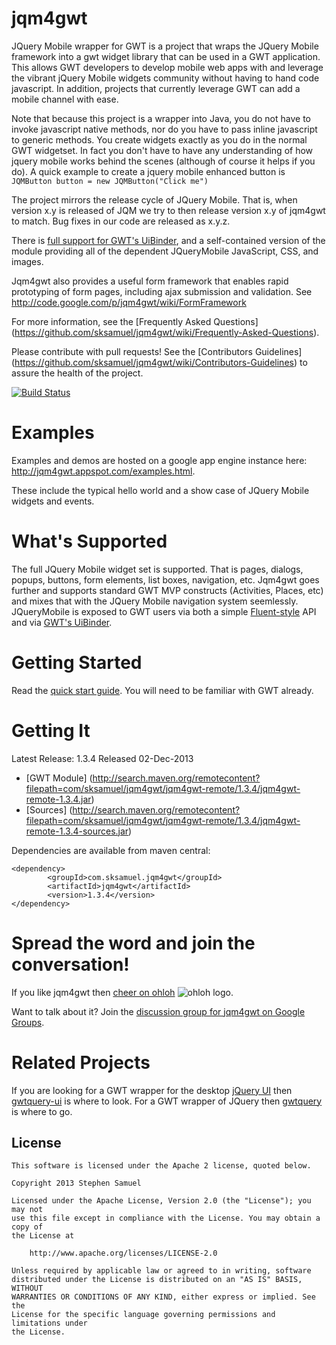 jqm4gwt
=======

JQuery Mobile wrapper for GWT is a project that wraps the JQuery Mobile framework into a gwt widget library that can be used in a GWT application. This allows GWT developers to develop mobile web apps with and leverage the vibrant jQuery Mobile widgets community without having to hand code javascript. In addition, projects that currently leverage GWT can add a mobile channel with ease.

Note that because this project is a wrapper into Java, you do not have to invoke javascript native methods, nor do you have to pass inline javascript to generic methods. You create widgets exactly as you do in the normal GWT widgetset. In fact you don't have to have any understanding of how jquery mobile works behind the scenes (although of course it helps if you do). A quick example to create a jquery mobile enhanced button is `JQMButton button = new JQMButton("Click me")`

The project mirrors the release cycle of JQuery Mobile. That is, when version x.y is released of JQM we try to then release version x.y of jqm4gwt to match. Bug fixes in our code are released as x.y.z.

There is [full support for GWT's UiBinder](https://github.com/jqm4gwt/jqm4gwt/wiki/Using-jqm4gwt-with-UiBinder),
 and a self-contained version of the module providing all of the dependent JQueryMobile JavaScript, CSS, and images.

Jqm4gwt also provides a useful form framework that enables rapid prototyping of form pages, including ajax submission and validation. See http://code.google.com/p/jqm4gwt/wiki/FormFramework

For more information, see the [Frequently Asked Questions] (https://github.com/sksamuel/jqm4gwt/wiki/Frequently-Asked-Questions).

Please contribute with pull requests! See the [Contributors Guidelines] (https://github.com/sksamuel/jqm4gwt/wiki/Contributors-Guidelines) to assure the health of the project.

[![Build Status](https://travis-ci.org/jqm4gwt/jqm4gwt.png)](https://travis-ci.org/sksamuel/jqm4gwt)

Examples
========

Examples and demos are hosted on a google app engine instance here: http://jqm4gwt.appspot.com/examples.html.

These include the typical hello world and a show case of JQuery Mobile widgets and events.

What's Supported
========

The full JQuery Mobile widget set is supported. That is pages, dialogs, popups, buttons, form elements, list boxes, navigation, etc.
Jqm4gwt goes further and supports standard GWT MVP constructs (Activities, Places, etc) and mixes that with the JQuery Mobile navigation system seemlessly.
JQueryMobile is exposed to GWT users via both a simple [Fluent-style](http://en.wikipedia.org/wiki/Fluent_interface) API and via
[GWT's UiBinder](https://developers.google.com/web-toolkit/doc/latest/DevGuideUiBinder).

Getting Started
========

Read the [quick start guide](https://github.com/jqm4gwt/jqm4gwt/wiki/Getting-Started). You will need to be familiar with GWT already.

Getting It
========

Latest Release: 1.3.4 Released 02-Dec-2013
 * [GWT Module] (http://search.maven.org/remotecontent?filepath=com/sksamuel/jqm4gwt/jqm4gwt-remote/1.3.4/jqm4gwt-remote-1.3.4.jar)
 * [Sources] (http://search.maven.org/remotecontent?filepath=com/sksamuel/jqm4gwt/jqm4gwt-remote/1.3.4/jqm4gwt-remote-1.3.4-sources.jar)

Dependencies are available from maven central:

  	<dependency>
			<groupId>com.sksamuel.jqm4gwt</groupId>
			<artifactId>jqm4gwt</artifactId>
			<version>1.3.4</version>
  	</dependency>

Spread the word and join the conversation!
================

If you like jqm4gwt then [cheer on ohloh](https://www.ohloh.net/stack_entries/new?project_id=jqm4gwt&ref=sample)
![ohloh logo](https://www.ohloh.net/images/stack/iusethis/static_logo.png).

Want to talk about it? Join the [discussion group for jqm4gwt on Google Groups](https://groups.google.com/forum/?fromgroups#!forum/jqm4gwt).

Related Projects
================

If you are looking for a GWT wrapper for the desktop [jQuery UI](http://jqueryui.com) then [gwtquery-ui](http://code.google.com/p/gwtquery-ui/) is where to look.
For a GWT wrapper of JQuery then [gwtquery](http://code.google.com/p/gwtquery) is where to go.


## License
```
This software is licensed under the Apache 2 license, quoted below.

Copyright 2013 Stephen Samuel

Licensed under the Apache License, Version 2.0 (the "License"); you may not
use this file except in compliance with the License. You may obtain a copy of
the License at

    http://www.apache.org/licenses/LICENSE-2.0

Unless required by applicable law or agreed to in writing, software
distributed under the License is distributed on an "AS IS" BASIS, WITHOUT
WARRANTIES OR CONDITIONS OF ANY KIND, either express or implied. See the
License for the specific language governing permissions and limitations under
the License.
```

